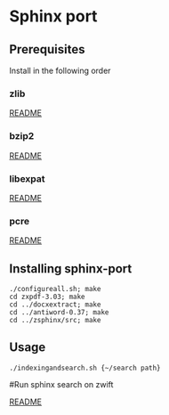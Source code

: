 # Sphinx port

## Prerequisites

Install in the following order

### zlib

[README](https://github.com/zerovm/zerovm-ports/blob/master/zlib/README.md)

### bzip2

[README](https://github.com/zerovm/zerovm-ports/blob/master/bzip2/README.md)

### libexpat

[README](https://github.com/zerovm/zerovm-ports/blob/master/libexpat/README.md)

### pcre

[README](https://github.com/zerovm/zerovm-ports/blob/master/pcre-8.33/README.md)

## Installing sphinx-port

    ./configureall.sh; make
    cd zxpdf-3.03; make
    cd ../docxextract; make
    cd ../antiword-0.37; make
    cd ../zsphinx/src; make

## Usage

    ./indexingandsearch.sh {~/search path}

#Run sphinx search on zwift

[README](https://github.com/zerovm/sphinx-port/blob/master/zsphinx/zwift/README.md)


[zerovm-ports]: https://github.com/zerovm/zerovm-ports
